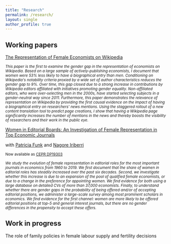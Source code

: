 ```yaml
---
title: "Research"
permalink: /research/
layout: single
author_profile: true
---
```


Working papers
-------------------
[The Representation of Female Economists on Wikipedia](https://papers.ssrn.com/sol3/papers.cfm?abstract_id=4540744)

<sub> _This paper is the first to examine the gender gap in the representation of economists on Wikipedia. Based on a large sample of actively-publishing economists, I document that women were 53% less likely to have a biographical entry than men. Conditioning on Wikipedia's notability criteria proxied by a wide set of author characteristics reduces the gender gap to 9%. Over time, this gap closed due to a strong increase in contributions by Wikipedia editors affiliated with initiatives promoting gender equality. Non-affiliated editors, who were over-selecting men in the 2000s, have started selecting subjects in a gender-neutral way since 2011. Furthermore, this paper demonstrates the relevance of representation on Wikipedia by providing the first causal evidence on the impact of having a biographical entry on researchers' news mentions. Using the staggered rollout of a new content translation tool to predict page creations, I show that having a Wikipedia page significantly increases the number of mentions in the news and thereby boosts the visibility of researchers and their work in the public eye._ <sub> 

[Women in Editorial Boards: An Investigation of Female Representation in Top Economic Journals](https://www.dropbox.com/scl/fi/5ovoje39hgjpl2bj2h45n/editor_draft_july2024.pdf?rlkey=kp3xqzj30u54dao5pgxx7keux&st=22i0lrlu&dl=0)

with [Patricia Funk](https://sites.google.com/site/patriciafelicitasfunk/patricia-funks-research-webpage) and [Nagore Iriberri](https://sites.google.com/site/nagoreiriberri/)

<sub> Now available as [CEPR DP19303](https://cepr.org/publications/dp19303) <sub> 

<sub> _We study the evolution of female representation in editorial roles for the most important journals in economics from 1960 to 2019. We first document that the share of women in editorial roles has steadily increased over the past six decades. Second, we investigate whether this increase is due to an expansion of the pool of qualified female economists, or due to a change in the preference for appointing women. We find evidence for both using a large database on detailed CVs of more than 37,000 economists. Finally, to understand whether there are gender gaps in the probability of being offered and/or of accepting editorial positions, we administer a large-scale survey among most prominent scholars in economics. We find evidence for the first channel: women are more likely to be offered editorial positions at top-5 and general interest journals, but there are no gender differences in the propensity to accept these offers._ <sub> 

Work in progress
-------------------
The role of family policies in female labour supply and fertility decisions
